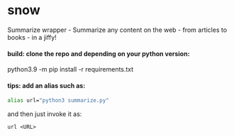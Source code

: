 # snow

Summarize wrapper - Summarize any content on the web - from articles to books - in a jiffy!

#### build: clone the repo and depending on your python version:

python3.9 -m pip install -r requirements.txt

#### tips: add an alias such as: 
```sh
alias url="python3 summarize.py" 
```

and then just invoke it as: 
```
url <URL>
```
